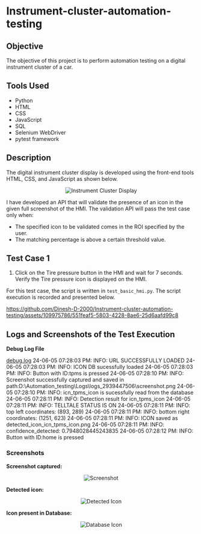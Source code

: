 # Instrument-cluster-automation-testing

## Objective

The objective of this project is to perform automation testing on a digital instrument cluster of a car.

## Tools Used

- Python
- HTML
- CSS
- JavaScript
- SQL
- Selenium WebDriver
- pytest framework

## Description

The digital instrument cluster display is developed using the front-end tools HTML, CSS, and JavaScript as shown below.

<p align="center">
  <img src="https://github.com/Dinesh-D-2000/Instrument-cluster-automation-testing/assets/109975786/dc42240c-5320-431b-b646-76678dc88259" alt="Instrument Cluster Display">
</p>

I have developed an API that will validate the presence of an icon in the given full screenshot of the HMI. The validation API will pass the test case only when:
- The specified icon to be validated comes in the ROI specified by the user.
- The matching percentage is above a certain threshold value.

## Test Case 1

1. Click on the Tire pressure button in the HMI and wait for 7 seconds. Verify the Tire pressure icon is displayed on the HMI.

For this test case, the script is written in `test_basic_hmi.py`. The script execution is recorded and presented below.


https://github.com/Dinesh-D-2000/Instrument-cluster-automation-testing/assets/109975786/551feaf5-5803-4228-8ae6-25d6aafd99c8



## Logs and Screenshots of the Test Execution

<b>Debug Log File</b>

[debug.log](https://github.com/user-attachments/files/15589799/debug.log)
24-06-05 07:28:03 PM: INFO: URL SUCCESSFULLY LOADED
24-06-05 07:28:03 PM: INFO: ICON DB sucessfully loaded
24-06-05 07:28:03 PM: INFO: Button with ID:tpms is pressed
24-06-05 07:28:10 PM: INFO: Screenshot successfully captured and saved in path:D:\Automation_testing\Logs\logs_2939447506\screenshot.png
24-06-05 07:28:10 PM: INFO: icn_tpms_icon is sucessfully read from the database
24-06-05 07:28:11 PM: INFO: Detection result for icn_tpms_icon
24-06-05 07:28:11 PM: INFO: TELLTALE STATUS IS ON
24-06-05 07:28:11 PM: INFO: top left coordinates: (893, 289)
24-06-05 07:28:11 PM: INFO: bottom right coordinates: (1251, 623)
24-06-05 07:28:11 PM: INFO: ICON saved as detected_icon_icn_tpms_icon.png
24-06-05 07:28:11 PM: INFO: confidence_detected: 0.7948028445243835
24-06-05 07:28:12 PM: INFO: Button with ID:home is pressed

### Screenshots

<b>Screenshot captured:</b>

<p align="center">
  <img src="https://github.com/Dinesh-D-2000/Instrument-cluster-automation-testing/assets/109975786/dc4187f7-cd67-4c43-a6d8-e89d3e7c13a8" alt="Screenshot">
</p>

<b>Detected icon:</b>

<p align="center">
  <img src="https://github.com/Dinesh-D-2000/Instrument-cluster-automation-testing/assets/109975786/9c7401a0-2ed5-4778-8143-0df7e9a2d51e" alt="Detected Icon">
</p>

<b>Icon present in Database:</b>

<p align="center">
  <img src="https://github.com/Dinesh-D-2000/Instrument-cluster-automation-testing/assets/109975786/488b582c-1c4e-4b9c-96a6-a43248756ed9" alt="Database Icon">
</p>
